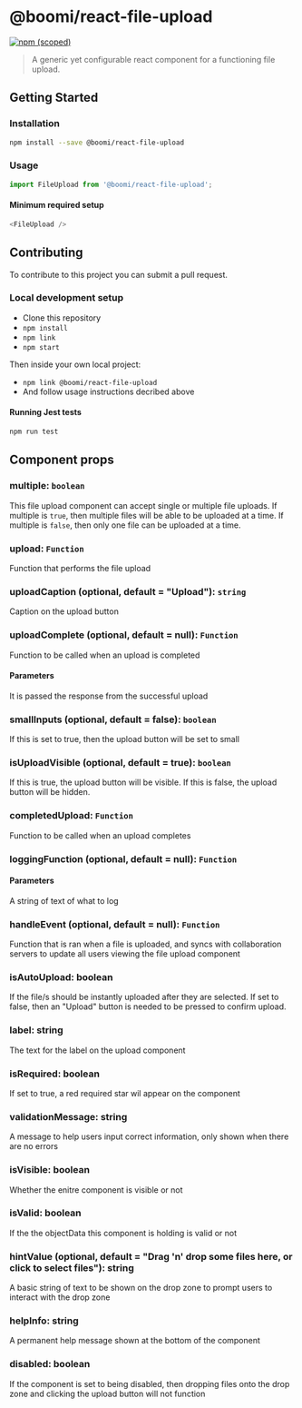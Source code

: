 # @boomi/react-file-upload

[![npm (scoped)](https://img.shields.io/npm/v/@boomi/react-file-upload.svg?style=flat-square)](https://www.npmjs.com/package/@boomi/react-file-upload)

> A generic yet configurable react component for a functioning file upload.

## Getting Started
### Installation

```sh
npm install --save @boomi/react-file-upload
```

### Usage

```js
import FileUpload from '@boomi/react-file-upload';
```

#### Minimum required setup

```js
<FileUpload />
```

## Contributing

To contribute to this project you can submit a pull request.

### Local development setup

* Clone this repository
* `npm install`
* `npm link`
* `npm start`

Then inside your own local project:
* `npm link @boomi/react-file-upload`
* And follow usage instructions decribed above

#### Running Jest tests

```sh
npm run test
```

## Component props
### multiple: `boolean`
This file upload component can accept single or multiple file uploads.
If multiple is `true`, then multiple files will be able to be uploaded at a time.
If multiple is `false`, then only one file can be uploaded at a time.

### upload: `Function`
Function that performs the file upload

### uploadCaption (optional, default = "Upload"): `string`
Caption on the upload button

### uploadComplete (optional, default = null): `Function`
Function to be called when an upload is completed
#### Parameters
It is passed the response from the successful upload

### smallInputs (optional, default = false): `boolean`
If this is set to true, then the upload button will be set to small

### isUploadVisible (optional, default = true): `boolean`
If this is true, the upload button will be visible.
If this is false, the upload button will be hidden.

### completedUpload: `Function`
Function to be called when an upload completes

### loggingFunction (optional, default = null): `Function`
#### Parameters
A string of text of what to log

### handleEvent (optional, default = null): `Function`
Function that is ran when a file is uploaded, and syncs with collaboration servers to update all users viewing the file upload component

### isAutoUpload: boolean
If the file/s should be instantly uploaded after they are selected.
If set to false, then an "Upload" button is needed to be pressed to confirm upload.

### label: string
The text for the label on the upload component

### isRequired: boolean
If set to true, a red required star wil appear on the component

### validationMessage: string
A message to help users input correct information, only shown when there are no errors

### isVisible: boolean
Whether the enitre component is visible or not

### isValid: boolean
If the the objectData this component is holding is valid or not

### hintValue (optional, default = "Drag 'n' drop some files here, or click to select files"): string
A basic string of text to be shown on the drop zone to prompt users to interact with the drop zone

### helpInfo: string
A permanent help message shown at the bottom of the component

### disabled: boolean
If the component is set to being disabled, then dropping files onto the drop zone and clicking the upload button will not function
